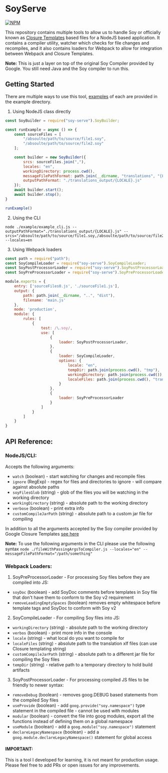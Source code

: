 # SoyServe

[![NPM](https://nodei.co/npm/soy-serve.png?mini=true)](https://www.npmjs.com/package/soy-serve)

This repository contains multiple tools to allow us to handle Soy or officially known as [Closure Templates](https://github.com/google/closure-templates) based files for a NodeJS based application. It contains a compiler utility, watcher which checks for file changes and recompiles, and it also contains loaders for Webpack to allow for integration between Webpack and Closure Templates.

**Note:** This is just a layer on top of the original Soy Compiler provided by Google. You still need Java and the Soy compiler to run this.

## Getting Started

There are multiple ways to use this tool, [examples](/example) of each are provided in the example directory.

1. Using NodeJS class directly
```javascript
const SoyBuilder = require("soy-serve").SoyBuilder;

const runExample = async () => {
    const sourceFiles = [
        "/absoulte/path/to/source/file1.soy",
        "/absoulte/path/to/source/file2.soy"
    ];

    const builder = new SoyBuilder({
        srcs: sourceFiles.join(","),
        locales: "en",
        workingDirectory: process.cwd(),
        messageFilePathFormat: path.join(__dirname, "translations", "{LOCALE}.xlf"),
        outputPathFormat: "./translations_output/{LOCALE}.js"
    });
    await builder.start();
    await builder.stop();
}

runExample()
```
2. Using the CLI
```shell
node ./example/example_cli.js --outputPathFormat="./translations_output/{LOCALE}.js" --srcs="/absoulte/path/to/source/file1.soy,/absoulte/path/to/source/file2.soy" --locales=en
```
3. Using Webpack loaders
```javascript
const path = require("path");
const SoyCompileLoader = require("soy-serve").SoyCompileLoader;
const SoyPostProcessorLoader = require("soy-serve").SoyPostProcessorLoader;
const SoyPreProcessorLoader = require("soy-serve").SoyPreProcessorLoader;

module.exports = {
    entry: ['sourceFiles0.js', './sourceFile1.js'],
    output: {
        path: path.join(__dirname, "..", "dist"),
        filename: 'main.js'
    },
    mode: 'production',
    module: {
        rules: [
            {
                test: /\.soy/,
                use: [
                    {
                        loader: SoyPostProcessorLoader,
                    },
                    {
                        loader: SoyCompileLoader,
                        options: {
                            locale: "en",
                            tempDir: path.join(process.cwd(), "tmp"),
                            workingDirectory: path.join(process.cwd()),
                            localeFiles: path.join(process.cwd(), "translations", "{LOCALE}.xlf")
                        }
                    },
                    {
                        loader: SoyPreProcessorLoader
                    }
                ]
            }
        ]
    }
}
```

## API Reference:

### NodeJS/CLI:
Accepts the following arguments:

+ `watch` (boolean) - start watching for changes and recompile files
+ `ignore` (RegExp) - regex for files and directories to ignore - will compare against absolute paths
+ `soyFilesGlob` (string) - glob of the files you will be watching in the working directory
+ `workingDirectory` (string) - absolute path to the working directory
+ `verbose` (boolean) - print extra info
+ `customCompileJarPath` (string) - absolute path to a custom jar file for compiling

In addition to all the arguments accepted by the Soy compiler provided by Google Closure Templates [see here](https://github.com/google/closure-templates/blob/master/documentation/dev/dir.md)

**Note:** To use the following arguments in the CLI please use the following syntax `node ./fileWithPassingArgsToCompiler.js --locales="en" --messageFilePathFormat="/path/something"`

### Webpack Loaders:

1. SoyPreProcessorLoader - For processing Soy files before they are compiled into JS:

+ `soyDoc` (boolean) - add SoyDoc comments before templates in Soy file that don't have them to conform to the Soy v2 requirement
+ `removeLeadingEmptySpaces` (boolean) removes empty whitespace before template tags and SoyDoc to conform with Soy v2

2. SoyCompileLoader - For compiling Soy files into JS:

+ `workingDirectory` (string) - absolute path to the working directory
+ `verbos` (boolean) - print more info in the console
+ `locale` (string) - what local do you want to compile for
+ `localeFiles` (string) - absolute path to the translation xlf files (can use Closure templating string)
+ `customCompileJarPath` (string) - absolute path to a different jar file for compiling the Soy files 
+ `tempDir` (string) - relative path to a temporary directory to hold build artifacts

3. SoyPostProcessorLoader - For processing compiled JS files to be friendly to newer syntax:

+ `removeDebug` (boolean) - removes goog.DEBUG based statements from the compiled Soy files
+ `useProvide` (boolean) - add `goog.provide("soy.namespace")` type statement in the compiled file - cannot be used with modules
+ `modular` (boolean) - convert the file into goog modules, export all the functions instead of defining them on a global namespace
+ `useModule` (boolean) - add a `goog.module("soy.namespace")` statement
+ `declareLegacyNamespace` (boolean) - add a `goog.module.declareLegacyNamespace()` statement for global access

#### IMPORTANT:
This is a tool I developed for learning, it is not meant for production usage. Please feel free to add PRs or open issues for any improvements.
